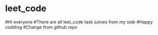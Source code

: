 # leet_code
#Hi everyone
#There are all leet_code task solves from my side 
#Happy codding
#Change from github repo

